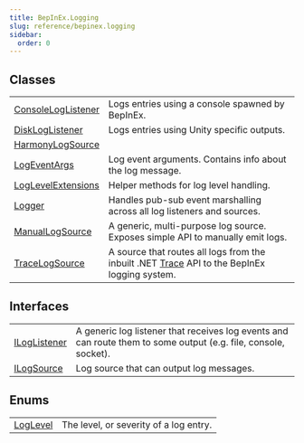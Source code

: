 ```yaml
---
title: BepInEx.Logging
slug: reference/bepinex.logging
sidebar:
  order: 0
---
```

## Classes

| | |
| --- | --- |
| [ConsoleLogListener](../bepinex.logging.consoleloglistener/) | Logs entries using a console spawned by BepInEx. |
| [DiskLogListener](../bepinex.logging.diskloglistener/) | Logs entries using Unity specific outputs. |
| [HarmonyLogSource](../bepinex.logging.harmonylogsource/) |  |
| [LogEventArgs](../bepinex.logging.logeventargs/) | Log event arguments. Contains info about the log message. |
| [LogLevelExtensions](../bepinex.logging.loglevelextensions/) | Helper methods for log level handling. |
| [Logger](../bepinex.logging.logger/) | Handles pub-sub event marshalling across all log listeners and sources. |
| [ManualLogSource](../bepinex.logging.manuallogsource/) | A generic, multi-purpose log source. Exposes simple API to manually emit logs. |
| [TraceLogSource](../bepinex.logging.tracelogsource/) | A source that routes all logs from the inbuilt .NET [Trace](https://learn.microsoft.com/dotnet/api/system.diagnostics.trace/) API to the BepInEx logging system. |
## Interfaces

| | |
| --- | --- |
| [ILogListener](../bepinex.logging.iloglistener/) | A generic log listener that receives log events and can route them to some output (e.g. file, console, socket). |
| [ILogSource](../bepinex.logging.ilogsource/) | Log source that can output log messages. |
## Enums

| | |
| --- | --- |
| [LogLevel](../bepinex.logging.loglevel/) | The level, or severity of a log entry. |